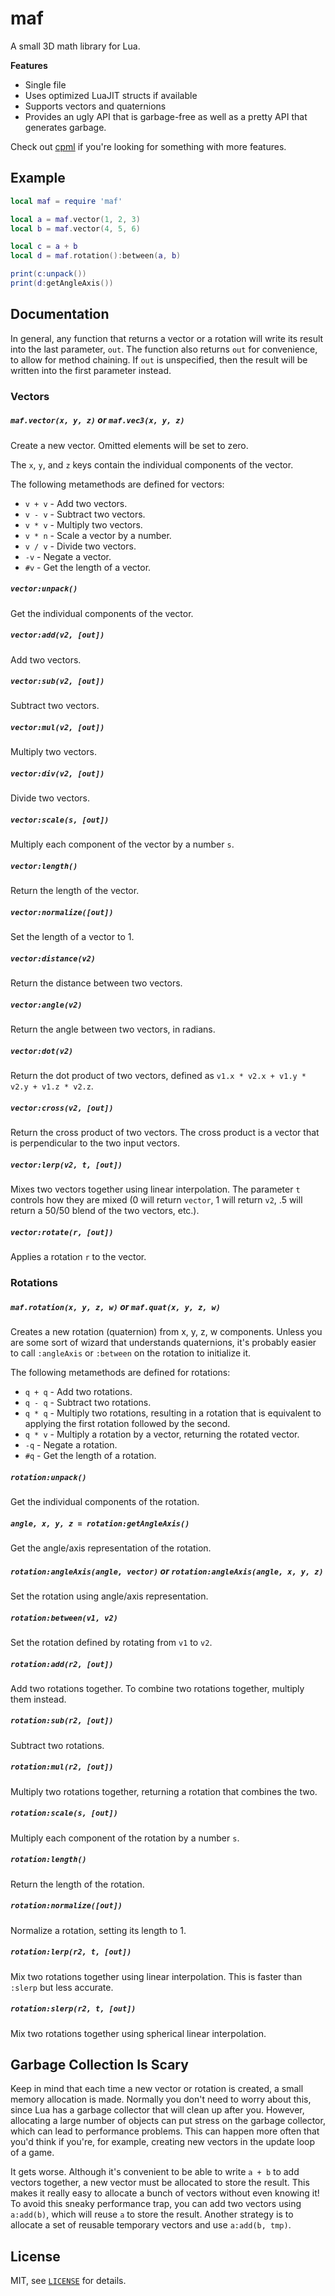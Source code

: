 maf
===

A small 3D math library for Lua.

**Features**

- Single file
- Uses optimized LuaJIT structs if available
- Supports vectors and quaternions
- Provides an ugly API that is garbage-free as well as a pretty API that generates garbage.

Check out [cpml](https://github.com/excessive/cpml) if you're looking for something with more features.

Example
---

```lua
local maf = require 'maf'

local a = maf.vector(1, 2, 3)
local b = maf.vector(4, 5, 6)

local c = a + b
local d = maf.rotation():between(a, b)

print(c:unpack())
print(d:getAngleAxis())
```

Documentation
---

In general, any function that returns a vector or a rotation will write its result into the last
parameter, `out`.  The function also returns `out` for convenience, to allow for method chaining.
If `out` is unspecified, then the result will be written into the first parameter instead.

### Vectors

##### `maf.vector(x, y, z)` or `maf.vec3(x, y, z)`

Create a new vector.  Omitted elements will be set to zero.

The `x`, `y`, and `z` keys contain the individual components of the vector.

The following metamethods are defined for vectors:

- `v + v` - Add two vectors.
- `v - v` - Subtract two vectors.
- `v * v` - Multiply two vectors.
- `v * n` - Scale a vector by a number.
- `v / v` - Divide two vectors.
- `-v` - Negate a vector.
- `#v` - Get the length of a vector.

##### `vector:unpack()`

Get the individual components of the vector.

##### `vector:add(v2, [out])`

Add two vectors.

##### `vector:sub(v2, [out])`

Subtract two vectors.

##### `vector:mul(v2, [out])`

Multiply two vectors.

##### `vector:div(v2, [out])`

Divide two vectors.

##### `vector:scale(s, [out])`

Multiply each component of the vector by a number `s`.

##### `vector:length()`

Return the length of the vector.

##### `vector:normalize([out])`

Set the length of a vector to 1.

##### `vector:distance(v2)`

Return the distance between two vectors.

##### `vector:angle(v2)`

Return the angle between two vectors, in radians.

##### `vector:dot(v2)`

Return the dot product of two vectors, defined as `v1.x * v2.x + v1.y * v2.y + v1.z * v2.z`.

##### `vector:cross(v2, [out])`

Return the cross product of two vectors.  The cross product is a vector that is perpendicular to the
two input vectors.

##### `vector:lerp(v2, t, [out])`

Mixes two vectors together using linear interpolation.  The parameter `t` controls how they are
mixed (0 will return `vector`, 1 will return `v2`, .5 will return a 50/50 blend of the two vectors,
etc.).

##### `vector:rotate(r, [out])`

Applies a rotation `r` to the vector.

### Rotations

##### `maf.rotation(x, y, z, w)` or `maf.quat(x, y, z, w)`

Creates a new rotation (quaternion) from x, y, z, w components.  Unless you are some sort of wizard
that understands quaternions, it's probably easier to call `:angleAxis` or `:between` on the
rotation to initialize it.

The following metamethods are defined for rotations:

- `q + q` - Add two rotations.
- `q - q` - Subtract two rotations.
- `q * q` - Multiply two rotations, resulting in a rotation that is equivalent to applying the first
  rotation followed by the second.
- `q * v` - Multiply a rotation by a vector, returning the rotated vector.
- `-q` - Negate a rotation.
- `#q` - Get the length of a rotation.

##### `rotation:unpack()`

Get the individual components of the rotation.

##### `angle, x, y, z = rotation:getAngleAxis()`

Get the angle/axis representation of the rotation.

##### `rotation:angleAxis(angle, vector)` or `rotation:angleAxis(angle, x, y, z)`

Set the rotation using angle/axis representation.

##### `rotation:between(v1, v2)`

Set the rotation defined by rotating from `v1` to `v2`.

##### `rotation:add(r2, [out])`

Add two rotations together.  To combine two rotations together, multiply them instead.

##### `rotation:sub(r2, [out])`

Subtract two rotations.

##### `rotation:mul(r2, [out])`

Multiply two rotations together, returning a rotation that combines the two.

##### `rotation:scale(s, [out])`

Multiply each component of the rotation by a number `s`.

##### `rotation:length()`

Return the length of the rotation.

##### `rotation:normalize([out])`

Normalize a rotation, setting its length to 1.

##### `rotation:lerp(r2, t, [out])`

Mix two rotations together using linear interpolation.  This is faster than `:slerp` but less
accurate.

##### `rotation:slerp(r2, t, [out])`

Mix two rotations together using spherical linear interpolation.

Garbage Collection Is Scary
---

Keep in mind that each time a new vector or rotation is created, a small memory allocation is made.
Normally you don't need to worry about this, since Lua has a garbage collector that will clean up
after you.  However, allocating a large number of objects can put stress on the garbage collector,
which can lead to performance problems.  This can happen more often that you'd think if you're, for
example, creating new vectors in the update loop of a game.

It gets worse.  Although it's convenient to be able to write `a + b` to add vectors together, a new
vector must be allocated to store the result.  This makes it really easy to allocate a bunch of
vectors without even knowing it!  To avoid this sneaky performance trap, you can add two vectors
using `a:add(b)`, which will reuse `a` to store the result.  Another strategy is to allocate a set
of reusable temporary vectors and use `a:add(b, tmp)`.

License
---

MIT, see [`LICENSE`](LICENSE) for details.
